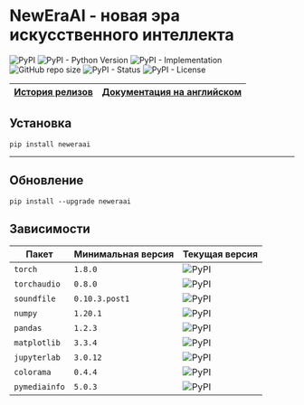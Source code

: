 # NewEraAI - новая эра искусственного интеллекта

![PyPI](https://img.shields.io/pypi/v/neweraai)
![PyPI - Python Version](https://img.shields.io/pypi/pyversions/neweraai)
![PyPI - Implementation](https://img.shields.io/pypi/implementation/neweraai)
![GitHub repo size](https://img.shields.io/github/repo-size/dmitryryumin/neweraai)
![PyPI - Status](https://img.shields.io/pypi/status/neweraai)
![PyPI - License](https://img.shields.io/pypi/l/neweraai)

| [История релизов](https://github.com/DmitryRyumin/NewEraAI/blob/main/NOTES_RU.md) | [Документация на английском](https://github.com/DmitryRyumin/NewEraAI) |
| --- | --- |

## Установка

```shell script
pip install neweraai
```

---

## Обновление

```shell script
pip install --upgrade neweraai
```

## Зависимости

| Пакет | Минимальная версия | Текущая версия |
| ----- | ------------------ | -------------- |
`torch` | `1.8.0` | ![PyPI](https://img.shields.io/pypi/v/torch) |
`torchaudio` | `0.8.0` | ![PyPI](https://img.shields.io/pypi/v/torchaudio) |
`soundfile` | `0.10.3.post1` | ![PyPI](https://img.shields.io/pypi/v/soundfile) |
`numpy` | `1.20.1` | ![PyPI](https://img.shields.io/pypi/v/numpy) |
`pandas` | `1.2.3` | ![PyPI](https://img.shields.io/pypi/v/pandas) |
`matplotlib` | `3.3.4` | ![PyPI](https://img.shields.io/pypi/v/matplotlib) |
`jupyterlab` | `3.0.12` | ![PyPI](https://img.shields.io/pypi/v/jupyterlab) |
`colorama` | `0.4.4` | ![PyPI](https://img.shields.io/pypi/v/colorama) |
`pymediainfo` | `5.0.3` | ![PyPI](https://img.shields.io/pypi/v/pymediainfo) |